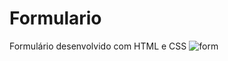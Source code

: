 # Formulario
Formulário desenvolvido com HTML e CSS 
![form](https://user-images.githubusercontent.com/99697852/165567752-3b3c1810-df3f-488a-9f24-d857705b7ffc.jpg)
